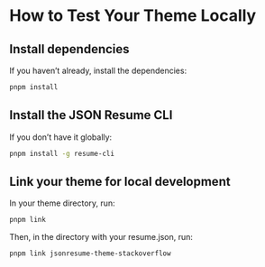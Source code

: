 # How to Test Your Theme Locally

## Install dependencies

If you haven’t already, install the dependencies:

```bash
pnpm install
```

## Install the JSON Resume CLI

If you don’t have it globally:

```bash
pnpm install -g resume-cli
```

## Link your theme for local development

In your theme directory, run:

```bash
pnpm link
```

Then, in the directory with your resume.json, run:

```bash
pnpm link jsonresume-theme-stackoverflow
```
